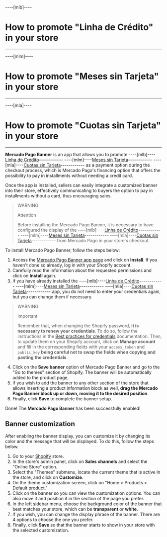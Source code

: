 ----[mlb]----

# How to promote "Linha de Crédito" in your store

------------
----[mlm]----

# How to promote "Meses sin Tarjeta" in your store

------------
----[mla]----

# How to promote "Cuotas sin Tarjeta" in your store

------------

**Mercado Pago Banner** is an app that allows you to promote ----[mlb]----[Linha de Crédito](/developers/en/docs/shopify/integration-configuration/meses-sin-tarjeta)------------ ----[mlm]----[Meses sin Tarjeta](/developers/en/docs/shopify/integration-configuration/meses-sin-tarjeta)------------ ----[mla]----[Cuotas sin Tarjeta](/developers/en/docs/shopify/integration-configuration/meses-sin-tarjeta)------------ as a payment option during the checkout process, which is Mercado Pago's financing option that offers the possibility to pay in installments without needing a credit card.

Once the app is installed, sellers can easily integrate a customized banner into their store, effectively communicating to buyers the option to pay in installments without a card, thus encouraging sales.

> WARNING
>
> Attention
>
> Before installing the Mercado Pago Banner, it is necessary to have configured the display of the ----[mlb]----[Linha de Crédito](/developers/en/docs/shopify/integration-configuration/meses-sin-tarjeta)------------ ----[mlm]----[Meses sin Tarjeta](/developers/en/docs/shopify/integration-configuration/meses-sin-tarjeta)------------ ----[mla]----[Cuotas sin Tarjeta](/developers/en/docs/shopify/integration-configuration/meses-sin-tarjeta)------------ from Mercado Pago in your store's checkout.

To install Mercado Pago Banner, follow the steps below:

1. Access the [Mercado Pago Banner app page](https://apps.shopify.com/mercado-pago-antifraud-plus) and click on **Install**. If you haven't done so already, log in with your Shopify account.
2. Carefully read the information about the requested permissions and click on **Install** again.
3. If you have already installed the ----[mlb]----[Linha de Crédito](/developers/en/docs/shopify/integration-configuration/meses-sin-tarjeta)------------ ----[mlm]----[Meses sin Tarjeta](/developers/en/docs/shopify/integration-configuration/meses-sin-tarjeta)------------ ----[mla]----[Cuotas sin Tarjeta](/developers/en/docs/shopify/integration-configuration/meses-sin-tarjeta)------------ app, you do not need to enter your credentials again, but you can change them if necessary.

> WARNING
>
> Important
> 
> Remember that, when changing the Shopify password, **it is necessary to renew your credentials**. To do so, follow the instructions in the [Best practices for credentials](/developers/en/docs/shopify/best-practices/credentials-best-practices/secure-credentials) documentation. Then, to update them on your Shopify account, click on **Manage account** and fill in the corresponding fields with your `access_token` and `public_key` **being careful not to swap the fields when copying and pasting the credentials**.

4. Click on the **Save banner** option of Mercado Pago Banner and go to the "Go to themes" section of Shopify. The banner will be automatically added to the product page, 
5. If you wish to add the banner to any other section of the store that allows inserting a product information block as well, **drag the Mercado Pago Banner block up or down, moving it to the desired position**. 
6. Finally, click **Save** to complete the banner setup.

Done! The **Mercado Pago Banner** has been successfully enabled!

## Banner customization

After enabling the banner display, you can customize it by changing its color and the message that will be displayed. To do this, follow the steps below.

1. Go to your [Shopify](https://accounts.shopify.com/store-login) store.
2. In the store's admin panel, click on **Sales channels** and select the "Online Store" option.
3. Select the "Themes" submenu, locate the current theme that is active in the store, and click on **Customize**.
4. On the theme customization screen, click on "Home > Products > Default product."
5. Click on the banner so you can view the customization options. You can also move it and position it in the section of the page you prefer.
6. In the left sidebar menu, choose the background color of the banner that best matches your store, which can be **transparent** or **white**.
7. If you wish, you can change the display phrase of the banner. There are 4 options to choose the one you prefer.
8. Finally, click **Save** so that the banner starts to show in your store with the selected customization.